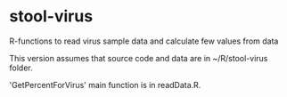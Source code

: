 # stool-virus
R-functions to read virus sample data and calculate few values from data

This version assumes that source code and data are in ~/R/stool-virus folder.

'GetPercentForVirus' main function is in readData.R.
